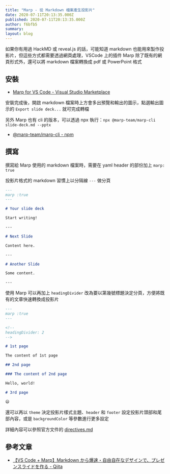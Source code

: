 ```yaml
---
title: "Marp - 從 Markdown 檔案產生投影片"
date: 2020-07-11T20:13:35.000Z
published: 2020-07-11T20:13:35.000Z
author: f6bfb5
summary:
layout: blog
---
```


如果你有用過 HackMD 或 reveal.js 的話，可能知道 markdown 也能用來製作投影片，但這些方式都需要透過網頁處理，VSCode 上的插件 Marp 除了既有的網頁形式外，還可以將 markdown 檔案轉換成 pdf 或 PowerPoint 格式

## 安裝

- [Marp for VS Code - Visual Studio Marketplace](https://marketplace.visualstudio.com/items?itemName=marp-team.marp-vscode)

安裝完成後，開啟 markdown 檔案時上方會多出預覽和輸出的圖示，點選輸出圖示的 `Export slide deck...` 就可完成轉檔

另外 Marp 也有 cli 的版本，可以透過 npx 執行：`npx @marp-team/marp-cli slide-deck.md --pptx`

- [@marp-team/marp-cli - npm](https://www.npmjs.com/package/@marp-team/marp-cli)

## 撰寫

撰寫給 Marp 使用的 markdown 檔案時，需要在 yaml header 的部份加上 `marp: true`

投影片格式的 markdown 習慣上以分隔線 `---` 做分頁

```markdown
---
marp :true
---

# Your slide deck

Start writing!

---

# Next Slide

Content here.

---

# Another Slide

Some content.

---
```

使用 Marp 可以再加上 `headingDivider` 改為要以第幾號標題決定分頁，方便將既有的文章快速轉換成投影片

```markdown
---
marp :true
---

<!--
headingDivider: 2
-->

# 1st page

The content of 1st page

## 2nd page

### The content of 2nd page

Hello, world!

# 3rd page

😃
```

還可以再以 `theme` 決定投影片樣式主題、`header` 和 `footer` 設定投影片頭部和尾部內容，或是 `backgroundColor` 等參數進行更多設定

詳細內容可以參照官方文件的 [directives.md](https://github.com/marp-team/marpit/blob/master/docs/directives.md)

## 參考文章

- [【VS Code + Marp】Markdown から爆速・自由自在なデザインで、プレゼンスライドを作る - Qiita](https://qiita.com/tomo_makes/items/aafae4021986553ae1d8)
